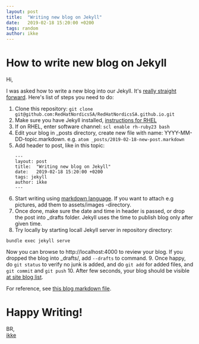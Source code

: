 ```yaml
---
layout: post
title:  "Writing new blog on Jekyll"
date:   2019-02-18 15:20:00 +0200
tags: random
author: ikke
---
```


# How to write new blog on Jekyll

Hi,

I was asked how to write a new blog into our Jekyll. It's [really straight forward](https://jekyllrb.com/docs/posts/). Here's list of steps you need to do:

1. Clone this repository: ```git clone git@github.com:RedHatNordicsSA/RedHatNordicsSA.github.io.git```
2. Make sure you have Jekyll installed, [instructions for RHEL](https://redhatnordicssa.github.io/install-jekyll-on-rhel)
3. If on RHEL, enter software channel: ```scl enable rh-ruby23 bash```
4. Edit your blog in \_posts directory, create new file with name:
   YYYY-MM-DD-topic.markdown.
   e.g. ```atom _posts/2019-02-18-new-post.markdown```
5. Add header to post, like in this topic:
   ```
   ---
   layout: post
   title:  "Writing new blog on Jekyll"
   date:   2019-02-18 15:20:00 +0200
   tags: jekyll
   author: ikke
   ---
   ```
6. Start writing using
   [markdown language](https://www.markdownguide.org/basic-syntax/).
   If you want to attach e.g pictures, add them to assets/images -directory.
7. Once done, make sure the date and time in header is passed, or drop the post
   into \_drafts folder. Jekyll uses the time to publish blog only after given
   time.
8. Try locally by starting locall Jekyll server in repository directory:
  ```
  bundle exec jekyll serve
  ```
  Now you can browse to http://localhost:4000 to review your blog. If you
  dropped the blog into \_drafts/, add ```--drafts``` to command.
9. Once happy, do ```git status``` to verify no junk is added, and do
   ```git add``` for added files, and ```git commit``` and ```git push```
10. After few seconds, your blog should be visible
    [at site blog list](https://redhatnordicssa.github.io/blogs/).

For reference, see [this blog markdown file](https://raw.githubusercontent.com/RedHatNordicsSA/RedHatNordicsSA.github.io/master/_posts/2019-02-18-new-post.markdown).

# Happy Writing!

BR,  
[ikke](https://twitter.com/ikkeT)
